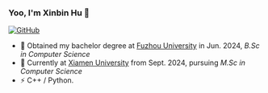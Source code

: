 ### Yoo, I'm Xinbin Hu 👋

[![GitHub](https://img.shields.io/badge/dynamic/json?logo=github&label=GitHub&labelColor=495867&color=495867&query=%24.data.totalSubs&url=https%3A%2F%2Fapi.spencerwoo.com%2Fsubstats%2F%3Fsource%3Dgithub%26queryKey%3Dhayschan&style=flat-square)](https://github.com/GodotHXB)

- 🍻 Obtained my bachelor degree at [Fuzhou University](https://www.fzu.edu.cn/) in Jun. 2024, _B.Sc in Computer Science_
- 🎯 Currently at [Xiamen University](https://www.xmu.edu.cn/) from Sept. 2024, pursuing _M.Sc in Computer Science_
- ⚡ C++ / Python.

<!---
GodotHXB/GodotHXB is a ✨ special ✨ repository because its `README.md` (this file) appears on your GitHub profile.
You can click the Preview link to take a look at your changes.
--->

